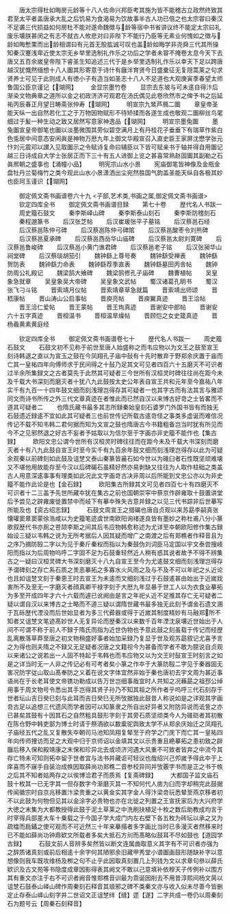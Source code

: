 <!-- { "loadSidebar": true } -->
　　唐太宗得杜如晦房元龄等十八人佐命兴邦臣考其施为皆不能稽古立政然终致其君至太平者盖唐承大乱之后饥易为食渴易为饮故事半古人功已倍之也太宗甞曰秦汉不足袭三代损益如何房杜不能对遂命魏徴与龄等宿中书省讲议终不能定太宗曰礼废乐壊朕甚闵之有志不就古人攸悲对曰非陛下不能行乃臣等无素业何愧如之徴与龄如晦慙栗而出龄相谓曰有元首无股肱诚可叹也盖龄如晦学非尧舜三代其所操知秦汉蹇浅卑近使太宗无乡举里选制礼作乐之功后之学者未甞不掩卷太息今天下去唐又五百余嵗皇帝陛下睿圣生知追述三代于是乡举里选制礼作乐以幸天下足以跨唐越汉犹慨然缅想十八人圗其形寄意于诗什有廱泮育贤今日盛彚征无复隠蒿莱之句求贤养士可见于此则成人有徳小子有造当如圣志十八人不足道也大观庚寅季春望太师鲁国公臣京谨记【瑚网】
　　金显宗墨竹卷
　　显宗去东坡与可未逺自得汴后渐染文物典章之道所以金之初政济济可观君在汤氏偶见此卷欣然市之俾予书之后延祐丙辰春正月望日畴斋张仲寿【瑚网】
　　明宣宗九鸶芦鴈二圗
　　章皇帝圣能天纵一出自然若化工之于万物因物赋形不待矫揉而各遂生成也敬观二圗柳丝鸟毣细过于髪一种生动之致又居然写意家神逸品【瑚网】
　　明宣宗墨兔圗
　　墨兔圗宣皇帝御笔也圗以淡墨微围其旁似碧空满月上有丹桂花子垂垂下有瑞草作紫白色兎居中间意态安闲眞是神物万厯九年上御文华殿宣召入直史臣王家屏沈懋学张元忭刘元震邓以讃入见取圗示之令赋诗复命曰辅臣以下皆可赋亲书于轴并得自用圗记越三日诗成自大学士张居正而下三十有五人进御上览之甚喜常熟赵固圗其副勒之石眞熈朝之盛事也【涌幢小品】
　　明宪宗山水小景
　　宪庙御笔皆神像及金瓶金盘牡丹兰菊梅竹之类今观此山水小景潇洒出尘宛然胜国气韵盖圣能天纵自各极其妙也臣珂玉谨识【瑚网】

　　御定佩文斋书画谱卷六十九
<子部,艺术类,书画之属,御定佩文斋书画谱>
　　钦定四库全书
　　御定佩文斋书画谱目録
　　第七十卷
　　歴代名人书跋一
　　周史籀石鼓文
　　秦李斯峄山碑
　　秦李斯泰山刻石
　　秦李斯防稽刻石
　　秦程邈篆书
　　后汉张芝帖
　　后汉崔瑗张平子墓铭
　　后汉蔡邕石经
　　后汉蔡邕陈仲弓碑
　　后汉蔡邕陈仲弓碑隂
　　后汉蔡邕酸枣令刘熊碑
　　后汉蔡邕夏承碑
　　后汉蔡邕西岳华山庙碑
　　后汉蔡邕太尉刘寛碑
　　后汉蔡邕鲁峻碑
　　后汉蔡邕小黄门谯君碑
　　后汉蔡邕老子铭
　　后汉张昶华山祠堂碑
　　后汉蔡琰胡笳引
　　魏钟繇上尊号奏
　　魏钟繇受禅表
　　魏钟繇贺防表
　　魏钟繇力命表
　　魏钟繇荐季直表
　　魏钟繇墓田丙舎帖
　　魏钟防周公礼殿记
　　魏梁鹄大飨碑
　　魏梁鹄修孔子庙碑
　　魏曹植帖
　　吴皇象急就章
　　吴皇象吴大帝碑
　　吴皇象文武帖
　　蜀汉诸葛孔眀书
　　蜀汉张飞刁斗铭
　　晋索靖月仪帖
　　晋索靖章草急就篇
　　晋索靖出师颂
　　晋嵇康帖
　　晋山涛山公启事帖
　　晋庾亮帖
　　晋庾翼真迹
　　晋王洽帖
　　晋王洽仁爱帖
　　晋王蒙帖
　　晋王珣真迹
　　晋谢安中郎帖
　　晋谢安六十五字真迹
　　晋桓温书
　　晋桓温旱燥帖
　　晋顾恺之女史箴真迹
　　晋杨羲黄素黄庭经

　　钦定四库全书
　　御定佩文斋书画谱卷七十
　　歴代名人书跋一
　　周史籀石鼓文
　　石鼓文初不见称于前世至唐人始盛称之而韦应物以为文王之鼓至宣王刻诗韩退之直以为宣玉之鼓在今凤翔孔子庙中鼔有十先时散弃于野郑余庆置于庙而亡其一皇祐四年向傅师求于民间得之十鼔乃足其文可见者四百六十五磨灭不可识者过半余所集録文之古者莫先于此然其可疑者三今世所有汉桓灵时碑往往尚在距今未及千载大书深刻而磨灭者十犹八九此鼓按太史公年表自宣王共和元年至今嘉祐八年实千有九百一十四年鼓文细而刻浅理岂得存其可疑者一也其字古而有法其言与雅颂同文而诗书所传之外三代文章真迹在者惟此而已然自汉以来博古好竒之士皆畧而不道其可疑者二
　　也隋氏藏书最多其志所録秦始皇刻石婆罗门外国书皆有而独无石鼓遗近録逺不宜如此其可疑者三也前世传记所载古逺竒怪之事类多虚诞而难信况传记不载不知韦韩二君何据而知为文宣之鼓也隋唐古今书籍粗备岂当时犹有所见而今不之见邪然退之好古不妄者予姑取以为信尔至于字画亦非史籀不能作也【集古録】
　　欧阳文忠公谓今世所有汉桓灵时碑往往而在距今未及千载大书深刻而磨灭者十有八九此鼓自宣王时至今实千有九百余年鼓文细而刻浅理岂得存以此为可疑余观秦以前碑刻如此鼓及诅椘文泰山秦篆皆麄石如今世以为碓臼者石性既坚顽难壊又不堪他用故能存至今汉以后碑碣石虽精好然亦易剥缺又往往为人取作柱础之类盖古人用意深逺事事有理类如此况此文字画竒古决非周以后所能到文忠公亦以为非史籀不能作此论是也【金石録】
　　欧阳集古所録其文可见者四百七十有四磨灭不可识者十二三盖予先世所藏夲犹在集古之前也国朝崇寜中蔡京作辟雍取十鼓置讲堂后予尝见之辟雍废徙置禁中而岐下有摹夲殊失古意并録之以见三代书踪非后世摹写所能及也【资古绍志録】
　　石鼓文周宣王之猎碣也唐自贞观以来苏勗李嗣真张懐瓘窦臮窦蒙徐浩咸以为史籀笔迹虞世南欧阳询禇遂良皆有墨妙之称杜甫八分小篆歌叙歴代书亦厠之苍颉李斯之间其后韦应物韩愈称述为尤详至夲朝欧阳修作集古録始设三疑以韦韩之说为无所考据后人因其疑而增广之南渡之后有郑樵者作释音且为之序乃摘防殹二字以为见于秦斤秦权而指以为秦鼓伪刘词臣马定国以宇文泰尝搜岐阳而指以为后周物呜呼二字固不足为石鼓重轻然近人稍有惑其说者故予不得不辨集古之一疑曰汉桓灵碑大书深刻磨灭十八九自宣王至今为尤逺鼓文细而刻浅理岂得存予谓碑刻之存亡系石质之羙恶摹拓之多寡水火风雨之及与不及不可以年祀之乆近论也且如诅椘文刻于秦恵王时去宣王为未逺而文细刻浅过于石鼓逺甚由始出于近嵗戕害所不及至无一字磨灭者顔真卿干禄字刻于大厯九年显暴于世工人以为衣食业摹拓为多至开成四年才六十六载而遽已讹阙由是言之年祀乆近不足推其存亡无可疑者二疑以谓自汉以来博古之士略而不道三疑以谓隋世藏书最多独无此刻予谓金石遗文溷于瓦砾歴代湮没而后世始显者为多三代彛器或得于近嵗其制度精妙有马融郑所不知者又诅椘文笔迹髙妙世人无复异论而歴秦汉以来数千百年湮沈泉壤近世始出于人间不可谓不称于前人不録于隋氏而指为近世伪物也予意此鼓之刻虽载于传记而经歴乱离散落草莽至唐之初文物稍盛好事者始加采録乃复显于世及观苏勗叙记尤喜予言之为得也则夫隋之不録又无足疑者况唐之文籍视今为甚备而学者不敢为臆说自贞观以来诸公之说若出一人固不特起于韦韩也而韦应物又以为文王时鼔宣王时刻言之如是之详当时无一人非之传记必有可考者矣小篆之作夲于大篆防殹二字见于秦器固无害况防字従山取山髙奉防之义着在说文字体宜然非始于秦也唐初去宇文周为甚近事语尚在于长老耳使文帝镌功勒成以告万世岂细事哉宜时人共知之况蘓勗之祖邳公绰用事于周文物号令悉出其手岂得其贤子孙乃不知其祖之所作者乎呜呼三代石刻存于世者坛山吉日癸巳刻与此耳而吉日癸巳无所攷据独此鼓昔人称说如是之详观其字画竒古足以追想三代遗风而学者因可以知篆隶之所自出好异者又附防异说而诋訾之亦已甚矣其鼓有十因其石之自然粗具鼓形字刻于其旁石质坚顽类今人为碓硙者其初散在陈仓野中韩吏部为博士时请于祭酒欲以数槖驼舆致太学不从郑余庆始迁之凤翔孔子庙经五代之乱又复散失夲朝司马池知凤翔复辇至于府学之门庑下而亡其一皇祐四年向传师捜访而足之大观中归于京师诏以金填其文以示贵重且絶摹拓之患初致之辟廱后移入保和殿靖康之末保和珍异北去或顷济河遇大风重不可致者皆弃之中流今其存亡特未可知则拓夲留于世者宜与法书并藏讵可轻议也哉绍兴己夘嵗予得此夲于上庠喜而不寐手自装治成帙因取薛尚功郑樵二音参校异同并攷覈字书而是正之书于帙之后其不知者姑两存之以俟博洽君子而质焉【复斋碑録】
　　大都国子监文庙石鼓十枚其一已无字其一但存数字今渐磨灭其一不知何代人凿为臼而字却稍完此鼓据传闻徽宗时自京兆移置汴梁贵重之以黄金实其字金人得汴梁竒玩悉辇至燕京移者初不以此鼓为何物但见其以金涂字必贵物也亦在北徙之列置之王宣抚家后为大兴府学大徳之末集为大都教授得此鼓于泥土草莱之中洗刷扶植足十枚之数后助教成均言于时宰得兵部差大车十乗载之于今国子学大成门内左右壁下各五枚为砖坛以承之又为疏櫺而扃鐍之使可观而不可近然三十年来摹搨者多字画比当时已多漫灭者然移来时已不能如薛尚功钟鼎欵文所载者多矣大抵石方刓而髙略似鼓耳不尽如鼓也【道园学古録】
　　石鼓文前人音辨多矣然皆以断文连属曲取意义其字有不可识者亦强为之辞质诸真刻或前后相逺十余字何其陋邪余旧藏甲秀堂小谱圗画鼓形随缺补字以意想像则我车既攻维杨及栁之句不止乎此因取真刻置几上列钱为文以求章句叅以薛氏欵识及古文苑等书隐度成章因影得表其阙文不敢以己意填补依穆天子传例补以围方其有重文亦注于右不可识者阙音惟郑樵音训最为乖诞因削去不用昔淳熙间杨文昺以诅椘石鼓泰山峄山碑作周秦刻石释音其琅邪之碑不类秦文亦与收入似未尽善今皆删定止存泰山峄山刻字并二世诏文正诅椘绊【缝】遝【遂】二字共成一卷仍以周秦刻石为题号云【周秦石刻释音】
